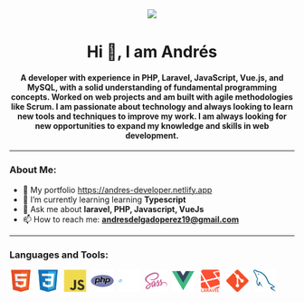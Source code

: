 <div id="header" align="center">
    <img src="https://media.giphy.com/media/Vbtc9VG51NtzT1Qnv1/giphy.gif" width="200">
    <h1 align="center">Hi 👋, I am Andrés</h1>
    <h4 align="center">
        A developer with experience in PHP, Laravel, JavaScript, Vue.js, and MySQL, with a solid understanding of
        fundamental programming concepts. Worked on web projects and am built with agile methodologies like Scrum. I am
        passionate about technology and always looking to learn new tools and techniques to improve my work. I am always looking
        for new opportunities to expand my knowledge and skills in web development.
    </h4>
</div>

---

### About Me:

- 🔭 My portfolio https://andres-developer.netlify.app
- 🌱 I’m currently learning learning **Typescript**
- 💬 Ask me about **laravel, PHP, Javascript, VueJs**
- 📫 How to reach me: **andresdelgadoperez19@gmail.com**

----

<div align="left">
    <h3>Languages and Tools:</h3>
    <div>
        <img src="https://github.com/devicons/devicon/blob/master/icons/html5/html5-original.svg" alt="HTML" width="40" height="40">&nbsp;
        <img src="https://github.com/devicons/devicon/blob/master/icons/css3/css3-original.svg" alt="CSS3" width="40" height="40">&nbsp;
        <img src="https://github.com/devicons/devicon/blob/master/icons/javascript/javascript-original.svg" alt="javascript" width="40" height="40">&nbsp;
        <img src="https://github.com/devicons/devicon/blob/master/icons/php/php-original.svg" alt="PHP" width="40" height="40">&nbsp;
        <img src="https://github.com/devicons/devicon/blob/master/icons/tailwindcss/tailwindcss-original-wordmark.svg" alt="tailwindcss" width="40" height="40">&nbsp;
        <img src="https://github.com/devicons/devicon/blob/master/icons/sass/sass-original.svg" alt="sass" width="40" height="40">&nbsp;
        <img src="https://github.com/devicons/devicon/blob/master/icons/vuejs/vuejs-original.svg" alt="vuejs" width="40" height="40">&nbsp;
        <img src="https://github.com/devicons/devicon/blob/master/icons/laravel/laravel-plain-wordmark.svg" alt="laravel" width="40" height="40">&nbsp;
        <img src="https://github.com/devicons/devicon/blob/master/icons/git/git-original.svg" alt="git" width="40" height="40">&nbsp;
        <img src="https://github.com/devicons/devicon/blob/master/icons/mysql/mysql-original.svg" alt="mysql" width="40" height="40">&nbsp;
    </div>
</div>
